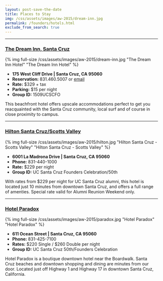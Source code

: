 ```yaml
---
layout: post-save-the-date
title: Places to Stay
img: /css/assets/images/aw-2015/dream-inn.jpg
permalink: /founders/hotels.html
exclude_from_search: true
---
```


***

### [The Dream Inn, Santa Cruz](http://www.jdvhotels.com/hotels/california/central-coast-hotels/santa-cruz-dream-inn/)

{% img full-size /css/assets/images/aw-2015/dream-inn.jpg "The Dream Inn Hotel" "The Dream Inn Hotel" %} 

- **175 West Cliff Drive | Santa Cruz, CA 95060**
- **Reservation:** 831.460.5007 or [email](mailto:mschultz@jdvhotels.com)
- **Rate:** $329 + tax
- **Parking:** $15 per night
- **Group ID:** 1509UCSCFO

This beachfront hotel offers upscale accommodations perfect to get you reacquainted with the Santa Cruz community, local surf and of course in close proximity to campus. 

***

### [Hilton Santa Cruz/Scotts Valley](http://www3.hilton.com/en/hotels/california/hilton-santa-cruz-scotts-valley-SJCSVHF/index.html)

{% img full-size /css/assets/images/aw-2015/hilton.jpg "Hilton Santa Cruz -Scotts Valley" "Hilton Santa Cruz - Scotts Valley" %} 

- **6001 La Madrona Drive | Santa Cruz, CA 95060**
- **Phone:** 831-440-1000
- **Rate:** $229 per night
- **Group ID:** UC Santa Cruz Founders Celebration/50th

With rates from $229 per night for UC Santa Cruz alumni, this hotel is located just 10 minutes from downtown Santa Cruz, and offers a full range of amenties. Special rate valid for Alumni Reunion Weekend only.

***

### [Hotel Paradox](http://www.thehotelparadox.com/location.aspx)

{% img full-size /css/assets/images/aw-2015/paradox.jpg "Hotel Paradox" "Hotel Paradox" %} 

- **611 Ocean Street | Santa Cruz, CA 95060**
- **Phone:** 831-425-7100
- **Rates:** $220 Single / $260 Double per night
- **Group ID:** UC Santa Cruz 50th/Founders Celebration

Hotel Paradox is a boutique downtown hotel near the Boardwalk. Santa Cruz beaches and downtown shopping and dining are minutes from our door. Located just off Highway 1 and Highway 17 in downtown Santa Cruz, California.
